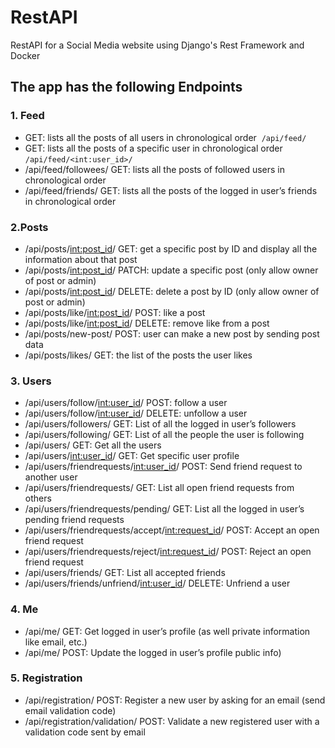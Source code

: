 # RestAPI
RestAPI for a Social Media website using Django's Rest Framework and Docker

## The app has the following Endpoints

### 1. Feed
- GET: lists all the posts of all users in chronological order 
```/api/feed/```
- GET: lists all the posts of a specific user in chronological order 
``` /api/feed/<int:user_id>/ ```
- /api/feed/followees/ GET: lists all the posts of followed users in chronological order 
- /api/feed/friends/ GET: lists all the posts of the logged in user’s friends in chronological order 

### 2.Posts
- /api/posts/<int:post_id>/ GET: get a specific post by ID and display all the information about that post 
- /api/posts/<int:post_id>/ PATCH: update a specific post (only allow owner of post or admin) 
- /api/posts/<int:post_id>/ DELETE: delete a post by ID (only allow owner of post or admin) 
- /api/posts/like/<int:post_id>/ POST: like a post 
- /api/posts/like/<int:post_id>/ DELETE: remove like from a post 
- /api/posts/new-post/ POST: user can make a new post by sending post data 
- /api/posts/likes/ GET: the list of the posts the user likes 

### 3. Users
- /api/users/follow/<int:user_id>/ POST: follow a user 
- /api/users/follow/<int:user_id>/ DELETE: unfollow a user 
- /api/users/followers/ GET: List of all the logged in user’s followers 
- /api/users/following/ GET: List of all the people the user is following 
- /api/users/ GET: Get all the users 
- /api/users/<int:user_id>/ GET: Get specific user profile 
- /api/users/friendrequests/<int:user_id>/ POST: Send friend request to another user 
- /api/users/friendrequests/ GET: List all open friend requests from others 
- /api/users/friendrequests/pending/ GET: List all the logged in user’s pending friend requests 
- /api/users/friendrequests/accept/<int:request_id>/ POST: Accept an open friend request 
- /api/users/friendrequests/reject/<int:request_id>/ POST: Reject an open friend request 
- /api/users/friends/ GET: List all accepted friends 
- /api/users/friends/unfriend/<int:user_id>/ DELETE: Unfriend a user 

### 4. Me
- /api/me/ GET: Get logged in user’s profile (as well private information like email, etc.) 
 - /api/me/ POST: Update the logged in user’s profile public info) 

### 5. Registration
 - /api/registration/ POST: Register a new user by asking for an email (send email validation code) 
 - /api/registration/validation/ POST: Validate a new registered user with a validation code sent by email